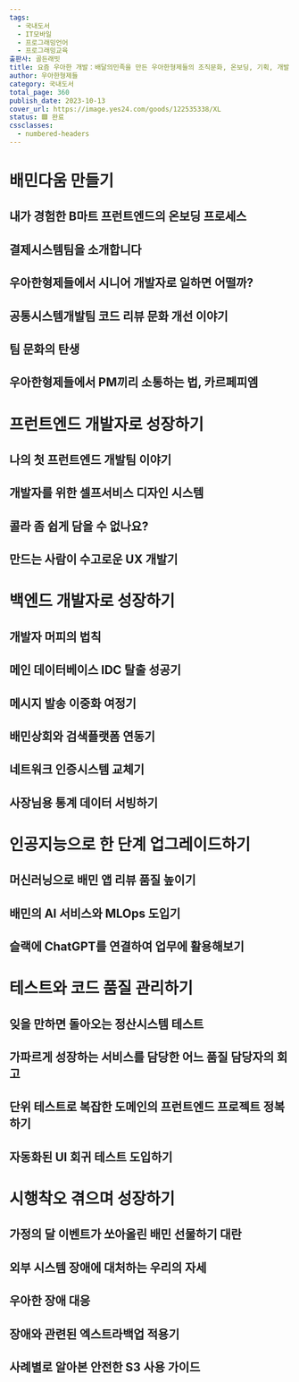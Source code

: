 ```yaml
---
tags:
  - 국내도서
  - IT모바일
  - 프로그래밍언어
  - 프로그래밍교육
출판사: 골든래빗
title: 요즘 우아한 개발：배달의민족을 만든 우아한형제들의 조직문화, 온보딩, 기획, 개발, 인프라 구축 이야기
author: 우아한형제들
category: 국내도서
total_page: 360
publish_date: 2023-10-13
cover_url: https://image.yes24.com/goods/122535338/XL
status: 🟩 완료
cssclasses:
  - numbered-headers
---
```

# 배민다움 만들기

## 내가 경험한 B마트 프런트엔드의 온보딩 프로세스
## 결제시스템팀을 소개합니다
## 우아한형제들에서 시니어 개발자로 일하면 어떨까?
## 공통시스템개발팀 코드 리뷰 문화 개선 이야기
## 팀 문화의 탄생
## 우아한형제들에서 PM끼리 소통하는 법, 카르페피엠

# 프런트엔드 개발자로 성장하기

## 나의 첫 프런트엔드 개발팀 이야기
## 개발자를 위한 셀프서비스 디자인 시스템
## 콜라 좀 쉽게 담을 수 없나요?
## 만드는 사람이 수고로운 UX 개발기

# 백엔드 개발자로 성장하기

## 개발자 머피의 법칙
## 메인 데이터베이스 IDC 탈출 성공기
## 메시지 발송 이중화 여정기
## 배민상회와 검색플랫폼 연동기
## 네트워크 인증시스템 교체기
## 사장님용 통계 데이터 서빙하기

# 인공지능으로 한 단계 업그레이드하기

## 머신러닝으로 배민 앱 리뷰 품질 높이기
## 배민의 AI 서비스와 MLOps 도입기
## 슬랙에 ChatGPT를 연결하여 업무에 활용해보기

# 테스트와 코드 품질 관리하기

## 잊을 만하면 돌아오는 정산시스템 테스트
## 가파르게 성장하는 서비스를 담당한 어느 품질 담당자의 회고
## 단위 테스트로 복잡한 도메인의 프런트엔드 프로젝트 정복하기
## 자동화된 UI 회귀 테스트 도입하기

# 시행착오 겪으며 성장하기

## 가정의 달 이벤트가 쏘아올린 배민 선물하기 대란
## 외부 시스템 장애에 대처하는 우리의 자세
## 우아한 장애 대응
## 장애와 관련된 엑스트라백업 적용기
## 사례별로 알아본 안전한 S3 사용 가이드